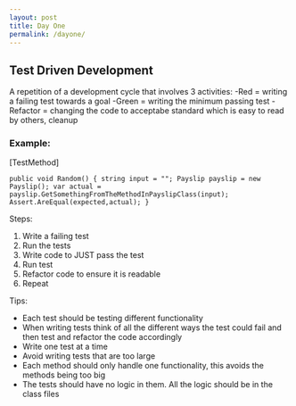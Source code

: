 ```yaml
---
layout: post
title: Day One
permalink: /dayone/
---
```

## Test Driven Development
A repetition of a development cycle that involves 3 activities:
-Red = writing a failing test towards a goal
-Green = writing the minimum passing test 
-Refactor = changing the code to acceptabe standard which is easy to read by others, cleanup

### Example:

[TestMethod]

`public void Random()
{
	string input = "";
	Payslip payslip = new Payslip();
	var actual = payslip.GetSomethingFromTheMethodInPayslipClass(input);
	Assert.AreEqual(expected,actual);
}`

Steps:
1. Write a failing test
2. Run the tests
3. Write code to JUST pass the test
4. Run test
5. Refactor code to ensure it is readable
6. Repeat

Tips:
- Each test should be testing different functionality
- When writing tests think of all the different ways the test could fail and then test and refactor the code accordingly
- Write one test at a time
- Avoid writing tests that are too large
- Each method should only handle one functionality, this avoids the methods being too big 
- The tests should have no logic in them. All the logic should be in the class files
